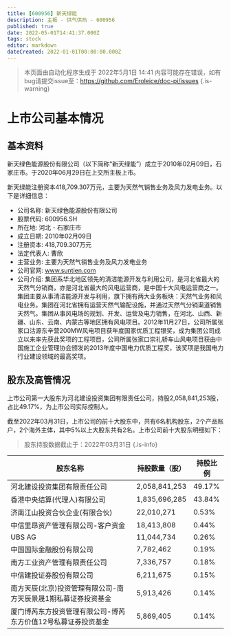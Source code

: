 ```yaml
---
title: [600956] 新天绿能
description: 主板 - 供气供热 - 600956
published: true
date: 2022-05-01T14:41:37.000Z
tags: stock
editor: markdown
dateCreated: 2022-01-01T00:00:00.000Z
---
```


> 本页面由自动化程序生成于 2022年5月1日 14:41
> 内容可能存在错误，如有bug请提交issue至：https://github.com/Eroleice/doc-pi/issues
{.is-warning}

# 上市公司基本情况

## 基本资料

新天绿色能源股份有限公司（以下简称“新天绿能”）成立于2010年02月09日，石家庄市。于2020年06月29日在上交所主板上市。

新天绿能注册资本418,709.307万元，主要为天然气销售业务及风力发电业务。以下是详细信息：

- 公司名称: 新天绿色能源股份有限公司
- 股票代码: 600956.SH
- 所在地: 河北 - 石家庄市
- 成立日期: 2010年02月09日
- 注册资本: 418,709.307万元
- 法定代表人: 曹欣
- 主营业务: 主要为天然气销售业务及风力发电业务
- 公司官网: www.suntien.com
- 公司介绍: 集团系华北地区领先的清洁能源开发与利用公司，是河北省最大的天然气分销商，亦是河北省最大的风电运营商，是中国十大风电运营商之一。集团主要从事清洁能源开发与利用，旗下拥有两大业务板块：天然气业务和风电业务。集团在河北省拥有运营天然气输配设施，并通过天然气分销渠道销售天然气。集团从事风电场的规划、开发、运营及电力销售，在河北、山西、新疆、山东、云南、内蒙古等地区拥有风电项目。2012年11月27日，公司所属张家口沽源东辛营200MW风电项目获年度国家优质工程银奖，成为集团公司成立以来率先获此奖项的工程项目，公司所属张家口崇礼轿车山风电项目获由中国施工企业管理协会颁发的2013年度中国电力优质工程奖，该奖项是我国电力行业建设领域的最高奖项。


## 股东及高管情况

上市公司第一大股东为河北建设投资集团有限责任公司，持股2,058,841,253股，占比49.17%，为上市公司实际控制人。

截至2022年03月31日，上市公司的前十大股东中，共有6名机构股东，2个产品账户，2个海外主体，其中5%以上大股东共有2名。上市公司前十大股东明细如下：

> 股东持股数据截止于：2022年03月31日
{.is-info}

| 股东名称 | 持股数量（股） | 持股比例 |
| --- | --- | --- |
| 河北建设投资集团有限责任公司 | 2,058,841,253 | 49.17% |
| 香港中央结算(代理人)有限公司 | 1,835,696,285 | 43.84% |
| 济南江山投资合伙企业(有限合伙) | 22,010,271 | 0.53% |
| 中信里昂资产管理有限公司-客户资金 | 18,413,808 | 0.44% |
| UBS   AG | 11,044,734 | 0.26% |
| 中国国际金融股份有限公司 | 7,782,462 | 0.19% |
| 南方工业资产管理有限责任公司 | 7,336,757 | 0.18% |
| 中信建投证券股份有限公司 | 6,211,675 | 0.15% |
| 南方天辰(北京)投资管理有限公司-南方天辰景晟1期私募证券投资基金 | 5,913,426 | 0.14% |
| 厦门博芮东方投资管理有限公司-博芮东方价值12号私募证券投资基金 | 5,869,405 | 0.14% |




